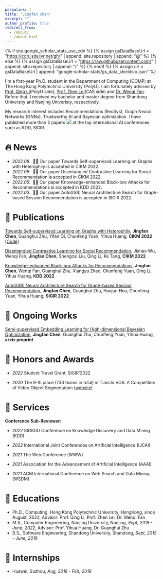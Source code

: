 ```yaml
---
permalink: /
title: "Jingfan Chen"
excerpt: ""
author_profile: true
redirect_from: 
  - /about/
  - /about.html
---
```


{% if site.google_scholar_stats_use_cdn %}
{% assign gsDataBaseUrl = "https://cdn.jsdelivr.net/gh/" | append: site.repository | append: "@" %}
{% else %}
{% assign gsDataBaseUrl = "https://raw.githubusercontent.com/" | append: site.repository | append: "/" %}
{% endif %}
{% assign url = gsDataBaseUrl | append: "google-scholar-stats/gs_data_shieldsio.json" %}

<span class='anchor' id='about-me'></span>

I'm a first-year Ph.D. student in the Department of Computing (COMP) at The Hong Kong Polytechnic University (PolyU). I am fortunately advised by <a href='https://www4.comp.polyu.edu.hk/~csqli/'>Prof. Qing Li</a>(PolyU side), <a href='http://www.cbsr.ia.ac.cn/users/zlei/'>Prof. Zhen Lei</a>(CAS side) and <a href='https://wenqifan03.github.io'>Dr. Wenqi Fan</a>. Before that, I received my bachelor and master degree from Shandong University and Nanjing Univeristy, respectively.

My research interest includes Recommendations (RecSys), Graph Neural Networks (GNNs), Trustworthy AI and Bayesian optimization. I have published more than 2 papers <a href='https://scholar.google.com/citations?user=KSafcUUAAAAJ'><img src="https://img.shields.io/endpoint?url={{ url | url_encode }}&logo=Google%20Scholar&labelColor=f6f6f6&color=9cf&style=flat&label=citations"></a> at the top international AI conferences such as KDD, SIGIR.
  
<!--   
<strong><span id='total_cit'>260000+</span></strong></a> (You can also use google scholar badge <a href='https://scholar.google.com/citations?user=DhtAFkwAAAAJ'><img src="https://img.shields.io/endpoint?url={{ url | url_encode }}&logo=Google%20Scholar&labelColor=f6f6f6&color=9cf&style=flat&label=citations"></a>). -->


# 🔥 News
- *2022.08*: &nbsp;🎉🎉 Our paper Towards Self-supervised Learning on Graphs with Heterophily is accepted in CIKM 2022. 
- *2022.08*: &nbsp;🎉🎉 Our paper Disentangled Contrastive Learning for Social Recommendation is accepted in CIKM 2022. 
- *2022.05*: &nbsp;🎉🎉 Our paper Knowledge-enhanced Black-box Attacks for Recommendations is accepted in KDD 2022. 
- *2022.03*: &nbsp;🎉🎉 Our paper AutoGSR: Neural Architecture Search for Graph-based Session Recommendation is accepted in SIGIR 2022. 

# 📝 Publications 

<!-- <div class='paper-box'><div class='paper-box-image'><div><div class="badge">CVPR 2016</div><img src='images/500x300.png' alt="sym" width="100%"></div></div>
<div class='paper-box-text' markdown="1"> -->

[Towards Self-supervised Learning on Graphs with Heterophily](https://dl.acm.org/doi/10.1145/3511808.3557478), **Jingfan Chen**, Guanghui Zhu, Yifan Qi, Chunfeng Yuan, Yihua Huang, **CIKM 2022** [[Code]](https://github.com/yifanQi98/HGRL)

[Disentangled Contrastive Learning for Social Recommendation](https://dl.acm.org/doi/10.1145/3511808.3557583), Jiahao Wu, Wenqi Fan,  **Jingfan Chen**, Shengcai Liu, Qing Li, Ke Tang, **CIKM 2022**

[Knowledge-enhanced Black-box Attacks for Recommendations](https://arxiv.org/abs/2207.10307), **Jingfan Chen**, Wenqi Fan, Guanghui Zhu, Xiangyu Zhao, Chunfeng Yuan, Qing Li, Yihua Huang, **KDD 2022**
  
[AutoGSR: Neural Architecture Search for Graph-based Session Recommendation](https://dl.acm.org/doi/10.1145/3477495.3531940), **Jingfan Chen**, Guanghui Zhu, Haojun Hou, Chunfeng Yuan, Yihua Huang, **SIGIR 2022**

# 📝 Ongoing Works

[Semi-supervised Embedding Learning for High-dimensional Bayesian Optimization](https://cjfcsjt.github.io), **Jingfan Chen**, Guanghui Zhu, Chunfeng Yuan, Yihua Huang, **arxiv preprint**


<!-- [**Project**](https://scholar.google.com/citations?view_op=view_citation&hl=zh-CN&user=DhtAFkwAAAAJ&citation_for_view=DhtAFkwAAAAJ:ALROH1vI_8AC) <strong><span class='show_paper_citations' data='DhtAFkwAAAAJ:ALROH1vI_8AC'></span></strong>
- Lorem ipsum dolor sit amet, consectetur adipiscing elit. Vivamus ornare aliquet ipsum, ac tempus justo dapibus sit amet. 
</div>
</div> -->



# 📝 Honors and Awards

- *2022* Student Travel Grant, SIGIR’2022

- *2020* The 9-th place (733 teams in total) in Tianchi VOS: A Competition of Video Object Segmentation ([website](https://tianchi.aliyun.com/copetition/entrance/531797/introduction))

# 📝 Services
**Conference Sub-Reviewer:**
- *2022* SIGKDD Conference on Knowledge Discovery and Data Mining (KDD)

- *2022* International Joint Conferences on Artificial Intelligence (IJCAI)

- *2021* The Web Conference (WWW)

- *2021* Association for the Advancement of Artificial Intelligence (AAAI)

- *2021* ACM International Conference on Web Search and Data Mining (WSDM)

# 📝 Educations
- Ph.D., Computing, Hong Kong Polytechnic University, HongKong, since August, 2022, Advisor: Prof. Qing Li, Prof. Zhen Lei, Dr. Wenqi Fan
- M.S., Computer Engineering, Nanjing University, Nanjing, *Sept, 2019 - June, 2022*, Advisor: Prof. Yihua Huang, Dr. Guanghui Zhu
- B.S., Software Engineering, Shandong University, Shandong, *Sept, 2015 - June, 2019*

<!-- #  Invited Talks -->


# 📝 Internships
- Huawei, Suzhou, *Aug, 2018 - Feb, 2019*
